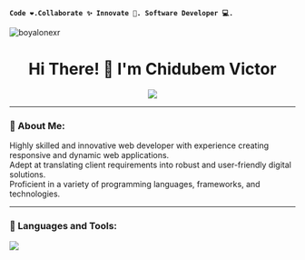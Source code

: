 <!-- Profile README -->
**`Code ❤️.Collaborate ✨ Innovate 🚀. Software Developer 💻.`**
<p align="cente">
  <img src="https://komarev.com/ghpvc/?username=au-lex&label=Profile%20views&color=0e75b6&style=flat" alt="boyalonexr" />
</p>

<h1 align="center">Hi There! 👋 I'm Chidubem Victor</h1>

<p align="center">
  <a href="https://github.com/micheal-victor"><img src="https://readme-typing-svg.herokuapp.com?lines=Frontend+Developer;Loves+to+Collaborate;Always+learning+new+things&center=true&width=500&height=50"></a>
</p>

---

### 💫 About Me:
Highly skilled and innovative web developer with experience creating responsive and dynamic web applications.  
Adept at translating client requirements into robust and user-friendly digital solutions.  
Proficient in a variety of programming languages, frameworks, and technologies.

---

### 🧠 Languages and Tools:

<p align="left">
  <img src="https://skillicons.dev/icons?i=react,js,nextjs,nodejs,ts,html,css,tailwind,figma,git,github" />
</p>

